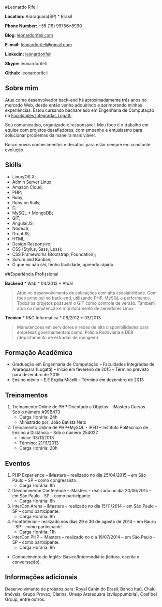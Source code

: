#Leonardo Rifeli

**Location:** Araraquara(SP) * Brasil

**Phone Number:** +55 (16) 99756*8990

**Blog:** [leonardorifeli.com](https://willianjusten.com.br)

**E-mail:** [leonardorifeli@gmail.com](mailto:leonardorifeli@gmail.com)

**Linkedin:** [leonardorifeli](http://linkedin.com/in/leonardorifeli)

**Skype:** leonardorifeli

**Github:** leonardorifeli

## Sobre mim
Atuo como desenvolvedor back-end há aproximadamente três anos no mercado Web, desde então venho adquirindo e aprimorando minhas experiências. Estou cursando bacharelado em Engenharia de Computação na [Faculdades Integradas Logatti](http://logatti.edu.br).

Sou comunicativo, organizado e responsável. Meu foco é o trabalho em equipe com projetos desafiadores, com empenho e entusiasmo para solucionar problemas da maneira mais viável.

Busco novos conhecimentos e desafios para estar sempre em constante evolução.

## Skills

* Linux/OS X;
* Admin Server Linux;
* Amazon Cloud;
* PHP;
* Ruby;
* Ruby on Rails;
* C;
* MySQL * MongoDB;
* GIT;
* AngularJS;
* NodeJS;
* GruntJS;
* HTML;
* Design Responsivo;
* CSS (Stylus, Sass, Less);
* CSS Frameworks (Bootstrap, Foundation);
* Scrum and Kanban;
* O que eu não sei, tenho facilidade, aprendo rápido.

##Experiência Profissional

**Backend** * Wab * 04/2013 * Atual

>Atuo no desenvolvimento de aplicações com alta escalabilidade. Com foco principal no back-end, utilizando PHP, MySQL e performance. Todos os projetos possuem o GIT como controle de versão. Também atuo na manutenção e monitoramento de servidores Linux.

**Técnico** * R&G Informática * 08/2012 * 03/2013

>Manutenções em servidores e redes de alta disponibilidades para empresas governamentais como: Polícia Rodoviária e DER (departamento de estradas de rodagem).

## Formação Acadêmica

* Graduação em Engenharia de Computação – Faculdades Integradas de Araraquara (Logatti) – Início em fevereiro de 2015 – Término previsto para dezembro de 2019
* Ensino médio – E.E Ergilia Micelli – Término em dezembro de 2013

## Treinamentos

1. Treinamento Online de PHP Orientado a Objetos - iMasters Cursos – Sob o número A99B473
    * Carga Horária: 24h
    * Ministrado por: João Batista Neto
2. Treinamento Online de PHP+MySQL - IPED – Instituto Politécnico de Ensino a Distância – Sob o número 254027
    * Início: 03/11/2013
    * Término: 21/11/2013
    * Carga Horária: 20h

## Eventos

1. PHP Experience – iMasters – realizado no dia 25/04/2015 – em São Paulo – SP – como congressista.
    * Carga Horária: 8h
2. Devcommerce Conference – iMasters – realizado no dia 20/06/2015 – em São Paulo – SP – como participante.
    * Carga Horária: 8h
3. InterCon Arena – iMasters – realizado no dia 15/11/2014 – em São Paulo – SP – como participante.
    * Carga Horária: 8h
4. FrontInterior – realizado nos dias 29 e 30 de agosto de 2014 – em Bauru – SP – como participante.
    * Carga Horária: 11h
5. InterCon PHP – iMasters – realizado no dia 19/07/2014 – em São Paulo - SP – como participante.
    * Carga Horária: 8h

* Conhecimento de Inglês: Básico/Intermediário (leitura, escrita e conversação).

## Informações adicionais

Desenvolvimento de projetos para: Royal Canin do Brasil, Banco Itaú, Chalu Imóveis, Grupo Provac, Clarins, Unesp Araraquara (sviluppumbria), Cosfibel Group, entre outros.
